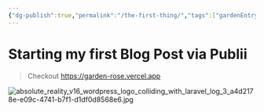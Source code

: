```yaml
---
{"dg-publish":true,"permalink":"/the-first-thing/","tags":["gardenEntry"],"noteIcon":"","created":"2023-10-07T01:05:35.439+03:00"}
---
```


# Starting my first Blog Post via Publii

> Checkout https://garden-rose.vercel.app



![absolute_reality_v16_wordpress_logo_colliding_with_laravel_log_3_a4d2178e-e09c-4741-b7f1-d1df0d8568e6.jpg](/img/user/_data_/media/absolute_reality_v16_wordpress_logo_colliding_with_laravel_log_3_a4d2178e-e09c-4741-b7f1-d1df0d8568e6.jpg)

